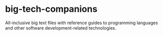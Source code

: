 # big-tech-companions
All-inclusive big text files with reference guides to programming languages and other software development-related technologies.
